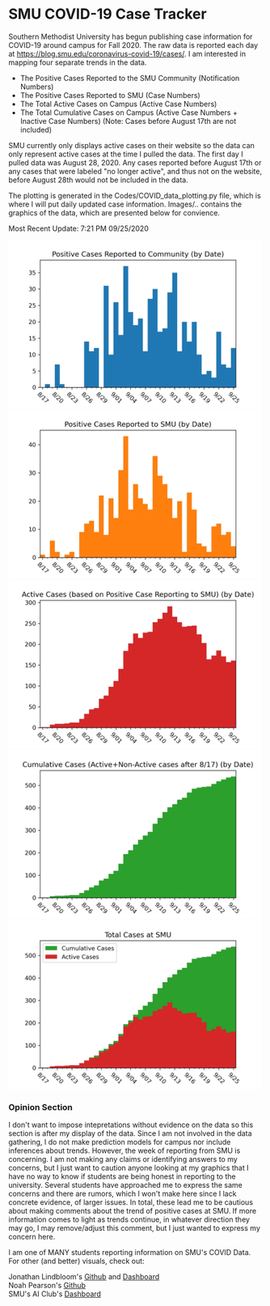 # SMU COVID-19 Case Tracker

Southern Methodist University has begun publishing case information for COVID-19 around campus for Fall 2020. The raw data is reported each day at https://blog.smu.edu/coronavirus-covid-19/cases/. I am interested in mapping four separate trends in the data.

* The Positive Cases Reported to the SMU Community (Notification Numbers)
* The Positive Cases Reported to SMU (Case Numbers)
* The Total Active Cases on Campus (Active Case Numbers)
* The Total Cumulative Cases on Campus (Active Case Numbers + Inactive Case Numbers) (Note: Cases before August 17th are not included)

SMU currently only displays active cases on their website so the data can only represent active cases at the time I pulled the data. The first day I pulled data was August 28, 2020. Any cases reported before August 17th or any cases that were labeled "no longer active", and thus not on the website, before August 28th would not be included in the data.

The plotting is generated in the Codes/COVID_data_plotting.py file, which is where I will put daily updated case information. Images/.. contains the graphics of the data, which are presented below for convience.

Most Recent Update: 7:21 PM 09/25/2020

<img src="Images/SMU_COVID19_community_notified_cases_09_25.jpg" width="500">
<img src="Images/SMU_COVID19_positive_test_cases_09_25.jpg" width="500">
<img src="Images/SMU_COVID19_active_cases_09_25.jpg" width="500">
<img src="Images/SMU_COVID19_cumulative_cases_09_25.jpg" width="500">
<img src="Images/SMU_COVID19_cases_comparison_09_25.jpg" width="500">

### Opinion Section

I don't want to impose intepretations without evidence on the data so this section is after my display of the data. Since I am not involved in the data gathering, I do not make prediction models for campus nor include inferences about trends. However, the week of reporting from SMU is concerning. I am not making any claims or identifying answers to my concerns, but I just want to caution anyone looking at my graphics that I have no way to know if students are being honest in reporting to the university. Several students have approached me to express the same concerns and there are rumors, which I won't make here since I lack concrete evidence, of larger issues. In total, these lead me to be cautious about making comments about the trend of positive cases at SMU. If more information comes to light as trends continue, in whatever direction they may go, I may remove/adjust this comment, but I just wanted to express my concern here.

I am one of MANY students reporting information on SMU's COVID Data. For other (and better) visuals, check out:

Jonathan Lindbloom's [Github](https://github.com/Jonathan-Lindbloom/SMU-COVID-19) and [Dashboard](https://public.tableau.com/profile/jonathan.lindbloom#!/vizhome/SMUCOVID-19InteractiveDashboard/Dashboard)  
Noah Pearson's [Github](https://github.com/NoahPearson/SMU_Covid-19_Tracking)  
SMU's AI Club's [Dashboard](http://covid.smuaiclub.com/)

